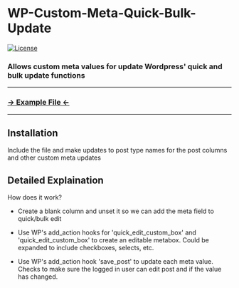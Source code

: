 # WP-Custom-Meta-Quick-Bulk-Update

[![License](http://img.shields.io/badge/License-MIT-blue.svg)](http://opensource.org/licenses/MIT)

### Allows custom meta values for update Wordpress' quick and bulk update functions

***
### [→ Example File ←](https://raw.githubusercontent.com/gst4158/WP-Custom-Meta-Quick-Bulk-Update/master/quickedit.php)
***

Installation
------------
Include the file and make updates to post type names for the post columns and other custom meta updates


Detailed Explaination
-----------

How does it work? 

* Create a blank column and unset it so we can add the meta field to quick/bulk edit

* Use WP's add_action hooks for 'quick_edit_custom_box' and 'quick_edit_custom_box' to create an editable metabox. Could be expanded to include checkboxes, selects, etc.

* Use WP's add_action hook 'save_post' to update each meta value. Checks to make sure the logged in user can edit post and if the value has changed.
